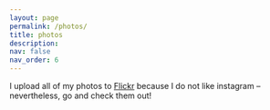```yaml
---
layout: page
permalink: /photos/
title: photos
description: 
nav: false
nav_order: 6
---
```


I upload all of my photos to [Flickr](https://flic.kr/ps/3XbGGa) because I do not like instagram – nevertheless, go and check them out! 
